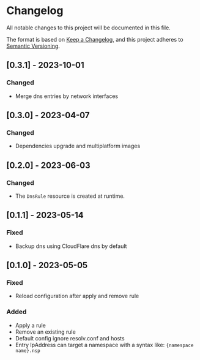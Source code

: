 # Changelog

All notable changes to this project will be documented in this file.

The format is based on [Keep a Changelog](https://keepachangelog.com/en/1.0.0/),
and this project adheres to [Semantic Versioning](https://semver.org/spec/v2.0.0.html).

## [0.3.1] - 2023-10-01

### Changed

- Merge dns entries by network interfaces

## [0.3.0] - 2023-04-07

### Changed

- Dependencies upgrade and multiplatform images

## [0.2.0] - 2023-06-03

### Changed

- The `DnsRule` resource is created at runtime.

## [0.1.1] - 2023-05-14

### Fixed

- Backup dns using CloudFlare dns by default

## [0.1.0] - 2023-05-05

### Fixed

- Reload configuration after apply and remove rule

### Added

- Apply a rule
- Remove an existing rule
- Default config ignore resolv.conf and hosts
- Entry IpAddress can target a namespace with a syntax like: `{namespace name}.nsp`
